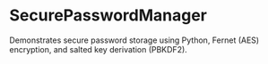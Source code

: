 # SecurePasswordManager
Demonstrates secure password storage using Python, Fernet (AES) encryption, and salted key derivation (PBKDF2).
